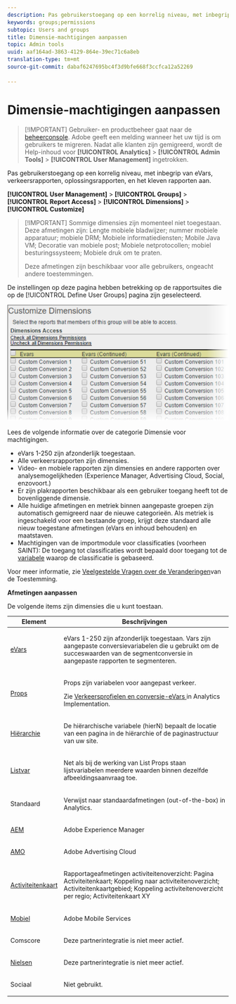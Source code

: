 ```yaml
---
description: Pas gebruikerstoegang op een korrelig niveau, met inbegrip van eVars, verkeersrapporten, oplossingsrapporten, en het kleven rapporten aan.
keywords: groups;permissions
subtopic: Users and groups
title: Dimensie-machtigingen aanpassen
topic: Admin tools
uuid: aaf164ad-3863-4129-864e-39ec71c6a8eb
translation-type: tm+mt
source-git-commit: dabaf6247695bc4f3d9bfe668f3ccfca12a52269

---
```



# Dimensie-machtigingen aanpassen

>[!IMPORTANT] Gebruiker- en productbeheer gaat naar de [beheerconsole](https://helpx.adobe.com/nl/enterprise/using/admin-console.html). Adobe geeft een melding wanneer het uw tijd is om gebruikers te migreren. Nadat alle klanten zijn gemigreerd, wordt de Help-inhoud voor **[!UICONTROL Analytics]** > **[!UICONTROL Admin Tools]** > **[!UICONTROL User Management]** ingetrokken.

Pas gebruikerstoegang op een korrelig niveau, met inbegrip van eVars, verkeersrapporten, oplossingsrapporten, en het kleven rapporten aan.

**[!UICONTROL User Management]** > **[!UICONTROL Groups]** > **[!UICONTROL Report Access]** > **[!UICONTROL Dimensions]** > **[!UICONTROL Customize]**

>[!IMPORTANT] Sommige dimensies zijn momenteel niet toegestaan. Deze afmetingen zijn: Lengte mobiele bladwijzer; nummer mobiele apparatuur; mobiele DRM; Mobiele informatiediensten; Mobile Java VM; Decoratie van mobiele post; Mobiele netprotocollen; mobiel besturingssysteem; Mobiele druk om te praten.
>
>Deze afmetingen zijn beschikbaar voor alle gebruikers, ongeacht andere toestemmingen.

De instellingen op deze pagina hebben betrekking op de rapportsuites die op de [!UICONTROL Define User Groups] pagina zijn geselecteerd.

![](assets/permissions-dimensions.png)

Lees de volgende informatie over de categorie Dimensie voor machtigingen.

* eVars 1-250 zijn afzonderlijk toegestaan.
* Alle verkeersrapporten zijn dimensies.
* Video- en mobiele rapporten zijn dimensies en andere rapporten over analysemogelijkheden (Experience Manager, Advertising Cloud, Social, enzovoort.)
* Er zijn plakrapporten beschikbaar als een gebruiker toegang heeft tot de bovenliggende dimensie.
* Alle huidige afmetingen en metriek binnen aangepaste groepen zijn automatisch gemigreerd naar de nieuwe categorieën. Als metriek is ingeschakeld voor een bestaande groep, krijgt deze standaard alle nieuw toegestane afmetingen (eVars en inhoud behouden) en maatstaven.
* Machtigingen van de importmodule voor classificaties (voorheen SAINT): De toegang tot classificaties wordt bepaald door toegang tot de [variabele](https://marketing.adobe.com/resources/help/en_US/reference/c_classifications.html) waarop de classificatie is gebaseerd.

Voor meer informatie, zie [Veelgestelde Vragen over de Veranderingen](https://marketing.adobe.com/resources/help/en_US/reference/permissions_faq.html)van de Toestemming.

**Afmetingen aanpassen**

De volgende items zijn dimensies die u kunt toestaan.

<table id="table_F37D74A1619A4560A5F5651E855DAF1C"> 
 <thead> 
  <tr> 
   <th colname="col1" class="entry"> Element </th> 
   <th colname="col2" class="entry"> Beschrijvingen </th> 
  </tr> 
 </thead>
 <tbody> 
  <tr> 
   <td colname="col1"> <p> <a href="/help/admin/admin/conversion-var-admin/conversion-var-admin.md"> eVars </a> </p> </td> 
   <td colname="col2"> <p>eVars 1-250 zijn afzonderlijk toegestaan. Vars zijn aangepaste conversievariabelen die u gebruikt om de succeswaarden van de segmentconversie in aangepaste rapporten te segmenteren. </p> </td> 
  </tr> 
  <tr> 
   <td colname="col1"> <p> <a href="https://marketing.adobe.com/resources/help/en_US/sc/implement/props_eVars.html"> Props </a> </p> </td> 
   <td colname="col2"> <p>Props zijn variabelen voor aangepast verkeer. </p> <p>Zie <a href="https://marketing.adobe.com/resources/help/en_US/sc/implement/props_eVars.html"> Verkeersprofielen en conversie-eVars </a> in Analytics Implementation. </p> </td> 
  </tr> 
  <tr> 
   <td colname="col1"> <p> <a href="https://marketing.adobe.com/resources/help/en_US/sc/implement/hierN.html"> Hiërarchie </a> </p> </td> 
   <td colname="col2"> <p> De hiërarchische variabele (hierN) bepaalt de locatie van een pagina in de hiërarchie of de paginastructuur van uw site. </p> </td> 
  </tr> 
  <tr> 
   <td colname="col1"> <p> <a href="https://marketing.adobe.com/resources/help/en_US/sc/implement/listN.html"> Listvar </a> </p> </td> 
   <td colname="col2"> <p> Net als bij de werking van List Props staan lijstvariabelen meerdere waarden binnen dezelfde afbeeldingsaanvraag toe. </p> </td> 
  </tr> 
  <tr> 
   <td colname="col1"> <p>Standaard </p> </td> 
   <td colname="col2"> <p>Verwijst naar standaardafmetingen (out-of-the-box) in Analytics. </p> </td> 
  </tr> 
  <tr> 
   <td colname="col1"> <p> <a href="https://marketing.adobe.com/resources/help/en_US/em/"> AEM </a> </p> </td> 
   <td colname="col2"> <p>Adobe Experience Manager </p> </td> 
  </tr> 
  <tr> 
   <td colname="col1"> <p> <a href="https://marketing.adobe.com/resources/help/en_US/media-optimizer/"> AMO </a> </p> </td> 
   <td colname="col2"> <p>Adobe Advertising Cloud </p> </td> 
  </tr> 
  <tr> 
   <td colname="col1"> <p> <a href="https://marketing.adobe.com/resources/help/en_US/analytics/activitymap/"> Activiteitenkaart </a> </p> </td> 
   <td colname="col2"> <p> Rapportageafmetingen activiteitenoverzicht: Pagina Activiteitenkaart; Koppeling naar activiteitenoverzicht; Activiteitenkaartgebied; Koppeling activiteitenoverzicht per regio; Activiteitenkaart XY </p> </td> 
  </tr> 
  <tr> 
   <td colname="col1"> <p> <a href="https://marketing.adobe.com/resources/help/en_US/mobile/"> Mobiel </a> </p> </td> 
   <td colname="col2"> <p>Adobe Mobile Services </p> </td> 
  </tr> 
  <tr> 
   <td colname="col1"> <p> Comscore </p> </td> 
   <td colname="col2"> <p>Deze partnerintegratie is niet meer actief. </p> </td> 
  </tr> 
  <tr> 
   <td colname="col1"> <p> <a href="https://marketing.adobe.com/resources/help/en_US/sc/appmeasurement/hbvideo/nielsen-partnership.html"> Nielsen </a> </p> </td> 
   <td colname="col2"> <p>Deze partnerintegratie is niet meer actief. </p> </td> 
  </tr> 
  <tr> 
   <td colname="col1"> <p> Sociaal </p> </td> 
   <td colname="col2"> <p>Niet gebruikt. </p> </td> 
  </tr> 
 </tbody> 
</table>
